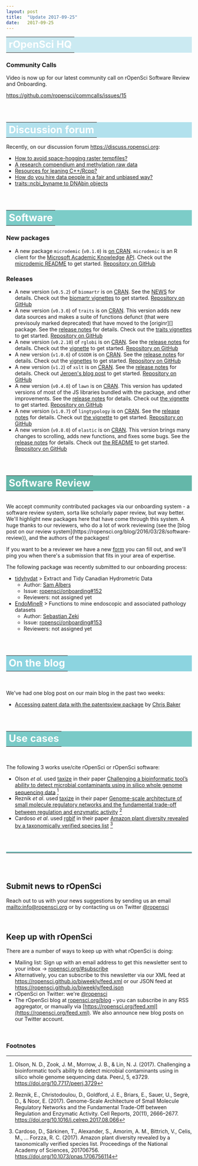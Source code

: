 ```yaml
---
layout: post
title:  "Update 2017-09-25"
date:   2017-09-25
---
```


<table border="0" cellpadding="18" cellspacing="0" width="100%" style="min-width: 100% !important;background-color: #CBEAF2">
  <tbody>
  	<tr>
      <td valign="top" style="color: #FFFFFF;font-size: 14px;font-weight: bold;line-height: 250%">
          <div style="text-align: center;"><span style="font-size:27px"><span>rOpenSci HQ</span></span></div>
      </td>
  	</tr>
	</tbody>
</table>

### Community Calls

Video is now up for our latest community call on rOpenSci Software Review and Onboarding.

<https://github.com/ropensci/commcalls/issues/15>

<br><br>

<table border="0" cellpadding="18" cellspacing="0" width="100%" style="min-width: 100% !important;background-color: #B2E1ED">
  <tbody>
  	<tr>
      <td valign="top" style="color: #FFFFFF;font-size: 14px;font-weight: bold;line-height: 250%">
          <div style="text-align: center;"><span style="font-size:27px"><span>Discussion forum</span></span></div>
      </td>
  	</tr>
	</tbody>
</table>

Recently, on our discussion forum <https://discuss.ropensci.org>:

* [How to avoid space-hogging raster tempfiles?](https://discuss.ropensci.org/t/how-to-avoid-space-hogging-raster-tempfiles/864)
* [A research compendium and methylation raw data](https://discuss.ropensci.org/t/a-research-compendium-and-methylation-raw-data/867)
* [Resources for leaning C++/Rcpp?](https://discuss.ropensci.org/t/resources-for-leaning-c-rcpp/877)
* [How do you hire data people in a fair and unbiased way?](https://discuss.ropensci.org/t/how-do-you-hire-data-people-in-a-fair-and-unbiased-way/876)
* [traits::ncbi_byname to DNAbin objects](https://discuss.ropensci.org/t/traits-ncbi-byname-to-dnabin-objects/878)

<br><br>

<table border="0" cellpadding="18" cellspacing="0" width="100%" style="min-width: 100% !important;background-color: #7CCCC8">
  <tbody>
  	<tr>
      <td valign="top" style="color: #FFFFFF;font-size: 14px;font-weight: bold;line-height: 250%">
          <div style="text-align: center;"><span style="font-size:27px"><span>Software</span></span></div>
      </td>
  	</tr>
	</tbody>
</table>

### New packages

* A new package `microdemic` (`v0.1.0`) is [on CRAN](https://cran.rstudio.com/web/packages/jaod). `microdemic` is an R client for the [Microsoft Academic Knowledge](https://academic.microsoft.com/) [API](https://azure.microsoft.com/en-us/services/cognitive-services/academic-knowledge/). Check out the [microdemic README](https://github.com/ropenscilabs/microdemic#microdemic) to get started. [Repository on GitHub][microdemic]

### Releases

* A new version (`v0.5.2`) of `biomartr` is on [CRAN](https://cran.rstudio.com/web/packages/biomartr). See the [NEWS](https://cran.rstudio.com/web/packages/biomartr/news.html) for details. Check out the [biomartr vignettes](https://cran.rstudio.com/web/packages/biomartr/vignettes/) to get started. [Repository on GitHub][biomartr]
* A new version (`v0.3.0`) of `traits` is on [CRAN](https://cran.rstudio.com/web/packages/traits). This version adds new data sources and makes a suite of functions defunct (that were previsouly marked deprecated) that have moved to the [originr][] package. See the [release notes](https://github.com/ropensci/traits/releases/tag/v0.3.0) for details. Check out the [traits vignettes](https://cran.rstudio.com/web/packages/traits/vignettes/) to get started. [Repository on GitHub][traits]
* A new version (`v0.2.10`) of `rglobi` is on [CRAN](https://cran.rstudio.com/web/packages/rglobi). See the [release notes](https://github.com/ropensci/rglobi/releases/tag/v0.2.10) for details. Check out the [vignette](https://cran.rstudio.com/web/packages/rglobi/vignettes/rglobi_vignette.html) to get started. [Repository on GitHub][rglobi]
* A new version (`v1.0.6`) of `GSODR` is on [CRAN](https://cran.rstudio.com/web/packages/GSODR). See the [release notes](https://github.com/ropensci/GSODR/releases/tag/1.0.6) for details. Check out the [vignettes](https://cran.rstudio.com/web/packages/GSODR/vignettes/) to get started. [Repository on GitHub][GSODR]
* A new version (`v1.2`) of `xslt` is on [CRAN](https://cran.rstudio.com/web/packages/xslt). See the [release notes](https://github.com/ropensci/xslt/releases/tag/v1.2) for details. Check out [Jeroen's blog post](https://ropensci.org/blog/blog/2017/01/10/xslt-release) to get started. [Repository on GitHub][xslt]
* A new version (`v0.4.0`) of `lawn` is on [CRAN](https://cran.rstudio.com/web/packages/lawn). This version has updated versions of most of the JS libraries bundled with the package, and other improvements. See the [release notes](https://github.com/ropensci/lawn/releases/tag/v0.4.0) for details. Check out [the vignette](https://cran.rstudio.com/web/packages/lawn/vignettes/lawn_vignette.html) to get started. [Repository on GitHub][lawn]
* A new version (`v1.0.7`) of `lingtypology` is on [CRAN](https://cran.rstudio.com/web/packages/lingtypology). See the [release notes](https://github.com/ropensci/lingtypology/releases/tag/v1.0.7) for details. Check out [the vignette](https://cran.rstudio.com/web/packages/lingtypology/vignettes/lingtypology.html) to get started. [Repository on GitHub][lingtypology]
* A new version (`v0.8.0`) of `elastic` is on [CRAN](https://cran.rstudio.com/web/packages/lawelasticn). This version brings many changes to scrolling, adds new functions, and fixes some bugs. See the [release notes](https://github.com/ropensci/elastic/releases/tag/v0.8.0) for details. Check out [the README](https://github.com/ropensci/elastic#elastic) to get started. [Repository on GitHub][elastic]

<br><br>

<table border="0" cellpadding="18" cellspacing="0" width="100%" style="min-width: 100% !important;background-color: #64B7A9">
  <tbody>
  	<tr>
      <td valign="top" style="color: #FFFFFF;font-size: 14px;font-weight: bold;line-height: 250%">
          <div style="text-align: center;"><span style="font-size:27px"><span>Software Review</span></span></div>
      </td>
  	</tr>
	</tbody>
</table>
<br>
We accept community contributed packages via our onboarding system - a software review system, sorta like scholarly paper review, but way better. We'll highlight new packages here that have come through this system. A huge thanks to our reviewers, who do a lot of work reviewing (see the [blog post on our review system](https://ropensci.org/blog/2016/03/28/software-review)),
and the authors of the packages!

If you want to be a reviewer we have a new [form](https://ropensci.org/onboarding/) you can fill out, and we'll ping you when there's a submission that fits in your area of expertise.

The following package was recently submitted to our onboarding process:

* [tidyhydat][] > Extract and Tidy Canadian Hydrometric Data
    * Author: [Sam Albers](https://github.com/boshek)
    * Issue: [ropensci/onboarding#152](https://github.com/ropensci/onboarding/issues/152)
    * Reviewers: not assigned yet
* [EndoMineR][] > Functions to mine endoscopic and associated pathology datasets
    * Author: [Sebastian Zeki](https://github.com/sebastiz)
    * Issue: [ropensci/onboarding#153](https://github.com/ropensci/onboarding/issues/153)
    * Reviewers: not assigned yet


<br><br>


<table border="0" cellpadding="18" cellspacing="0" width="100%" style="min-width: 100% !important;background-color: #8CD4E0">
  <tbody>
  	<tr>
      <td valign="top" style="color: #FFFFFF;font-size: 14px;font-weight: bold;line-height: 250%">
          <div style="text-align: center;"><span style="font-size:27px"><span>On the blog</span></span></div>
      </td>
  	</tr>
	</tbody>
</table>
<br><br>
We've had one blog post on our main blog in the past two weeks:

* [Accessing patent data with the patentsview package](https://ropensci.org/blog/blog/2017/09/19/patentsview) by [Chris Baker](https://github.com/crew102)

<br><br>



<table border="0" cellpadding="18" cellspacing="0" width="100%" style="min-width: 100% !important;background-color: #79CAC7">
  <tbody>
  	<tr>
      <td valign="top" style="color: #FFFFFF;font-size: 14px;font-weight: bold;line-height: 250%">
          <div style="text-align: center;"><span style="font-size:27px"><span>Use cases</span></span></div>
      </td>
  	</tr>
	</tbody>
</table>
<br>

The following 3 works use/cite rOpenSci or rOpenSci software:

* Olson _et al_. used [taxize][] in their paper [Challenging a bioinformatic tool’s ability to detect microbial contaminants using in silico whole genome sequencing data](https://doi.org/10.7717/peerj.3729) [^1]
* Reznik _et al_. used [taxize][] in their paper [Genome-scale architecture of small molecule regulatory networks and the fundamental trade-off between regulation and enzymatic activity](https://doi.org/10.1016/j.celrep.2017.08.066) [^2]
*  Cardoso _et al_. used [rgbif][] in their paper [Amazon plant diversity revealed by a taxonomically verified species list](https://doi.org/10.1073/pnas.1706756114) [^3]


<br><br>

<hr style="display: block; height: 1px; border: 0; border-top: 3px solid #7CCCC8; margin: 1em 0; padding: 0; ">

<br><br>


## Submit news to rOpenSci

Reach out to us with your news suggestions by sending us an email <mailto:info@ropensci.org> or by
contacting us on Twitter [@ropensci](https://twitter.com/ropensci)

<br>

## Keep up with rOpenSci

There are a number of ways to keep up with what rOpenSci is doing:

* Mailing list: Sign up with an email address to get this newsletter sent to your inbox -> [ropensci.org/#subscribe](https://ropensci.org/#subscribe)
* Alternatively, you can subscribe to this newsletter via our XML feed at <https://ropensci.github.io/biweekly/feed.xml> or our JSON feed at <https://ropensci.github.io/biweekly/feed.json>
* rOpenSci on Twitter: we're [@ropensci](https://twitter.com/ropensci)
* The rOpenSci blog at [ropensci.org/blog](https://ropensci.org/blog) - you can subscribe in any RSS aggregator, or manually via [https://ropensci.org/feed.xml](https://ropensci.org/feed.xml). We also announce new blog posts on our Twitter account.

<br>

### Footnotes

[^1]: Olson, N. D., Zook, J. M., Morrow, J. B., & Lin, N. J. (2017). Challenging a bioinformatic tool’s ability to detect microbial contaminants using in silico whole genome sequencing data. PeerJ, 5, e3729. <https://doi.org/10.7717/peerj.3729>
[^2]: Reznik, E., Christodoulou, D., Goldford, J. E., Briars, E., Sauer, U., Segrè, D., & Noor, E. (2017). Genome-Scale Architecture of Small Molecule Regulatory Networks and the Fundamental Trade-Off between Regulation and Enzymatic Activity. Cell Reports, 20(11), 2666–2677. <https://doi.org/10.1016/j.celrep.2017.08.066>
[^3]: Cardoso, D., Särkinen, T., Alexander, S., Amorim, A. M., Bittrich, V., Celis, M., … Forzza, R. C. (2017). Amazon plant diversity revealed by a taxonomically verified species list. Proceedings of the National Academy of Sciences, 201706756. <https://doi.org/10.1073/pnas.1706756114>


[taxize]: https://github.com/ropensci/taxize
[microdemic]: https://github.com/ropenscilabs/microdemic
[geojsonio]: https://github.com/ropensci/geojsonio
[biomartr]: https://github.com/ropensci/biomartr
[traits]: https://github.com/ropenscilabs/traits
[writexl]: https://github.com/ropensci/writexl
[rglobi]: https://github.com/ropensci/rglobi
[GSODR]: https://github.com/ropensci/GSODR
[xslt]: https://github.com/ropensci/xslt
[lawn]: https://github.com/ropensci/lawn
[lingtypology]: https://github.com/ropensci/lingtypology
[elastic]: https://github.com/ropensci/elastic
[tidyhydat]: https://github.com/bcgov/tidyhydat
[EndoMineR]: https://github.com/sebastiz/EndoMineR
[rgbif]: https://github.com/ropensci/rgbif
